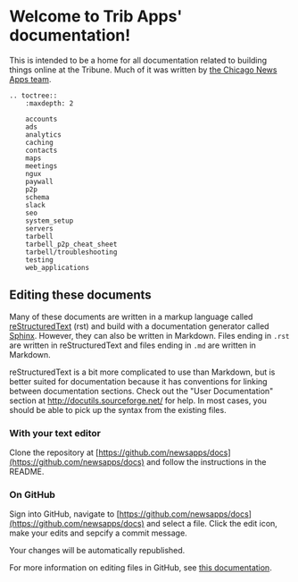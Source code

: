 Welcome to Trib Apps' documentation!
====================================

This is intended to be a home for all documentation related to building things online at the
Tribune. Much of it was written by [the Chicago News Apps team](http://blog.apps.chicagotribune.com/).

```eval_rst
.. toctree::
    :maxdepth: 2

    accounts
    ads
    analytics
    caching
    contacts
    maps
    meetings
    ngux
    paywall
    p2p
    schema
    slack
    seo
    system_setup
    servers
    tarbell
    tarbell_p2p_cheat_sheet
    tarbell/troubleshooting
    testing
    web_applications
```

Editing these documents
-----------------------

Many of these documents are written in a markup language called [reStructuredText](http://docutils.sourceforge.net/rst.html) (rst) and build with a documentation generator called [Sphinx](http://sphinx-doc.org/). However, they can also be written in Markdown.  Files ending in `.rst` are written in reStructuredText and files ending in `.md` are written in Markdown.

reStructuredText is a bit more complicated to use than Markdown, but is better suited for documentation because it has conventions for linking between documentation sections.  Check out the "User Documentation" section at http://docutils.sourceforge.net/ for help.  In most cases, you should be able to pick up the syntax from the existing files. 

### With your text editor

Clone the repository at [https://github.com/newsapps/docs](https://github.com/newsapps/docs) and follow the instructions in the README.

### On GitHub

Sign into GitHub, navigate to [https://github.com/newsapps/docs](https://github.com/newsapps/docs) and select a file.  Click the edit icon, make your edits and sepcify a commit message.

Your changes will be automatically republished.

For more information on editing files in GitHub, see [this documentation](https://help.github.com/articles/editing-files-in-your-repository/). 
